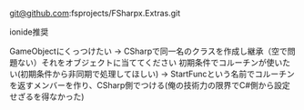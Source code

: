 git@github.com:fsprojects/FSharpx.Extras.git

ionide推奨

GameObjectにくっつけたい -> CSharpで同一名のクラスを作成し継承（空で問題ない）それをオブジェクトに当ててください
初期条件でコルーチンが使いたい(初期条件から非同期で処理してほしい) -> StartFuncという名前でコルーチンを返すメンバーを作り、CSharp側でつける(俺の技術力の限界でC#側から設定せざるを得なかった)